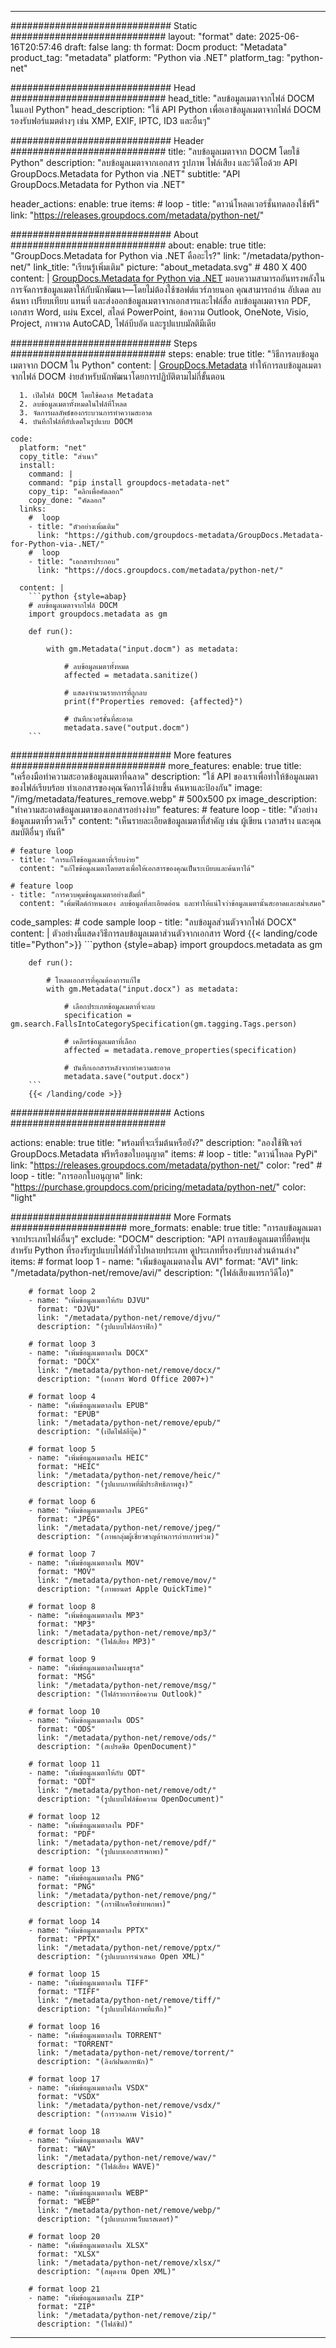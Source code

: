 


---
############################# Static ############################
layout: "format"
date:  2025-06-16T20:57:46
draft: false
lang: th
format: Docm
product: "Metadata"
product_tag: "metadata"
platform: "Python via .NET"
platform_tag: "python-net"

############################# Head ############################
head_title: "ลบข้อมูลเมตาจากไฟล์ DOCM ในแอป Python"
head_description: "ใช้ API Python เพื่อเอาข้อมูลเมตาจากไฟล์ DOCM รองรับฟอร์แมตต่างๆ เช่น XMP, EXIF, IPTC, ID3 และอื่นๆ"

############################# Header ############################
title: "ลบข้อมูลเมตาจาก DOCM โดยใช้ Python" 
description: "ลบข้อมูลเมตาจากเอกสาร รูปภาพ ไฟล์เสียง และวิดีโอด้วย API GroupDocs.Metadata for Python via .NET"
subtitle: "API GroupDocs.Metadata for Python via .NET" 

header_actions:
  enable: true
  items:
    #  loop
    - title: "ดาวน์โหลดเวอร์ชั่นทดลองใช้ฟรี"
      link: "https://releases.groupdocs.com/metadata/python-net/"
      
############################# About ############################
about:
    enable: true
    title: "GroupDocs.Metadata for Python via .NET คืออะไร?"
    link: "/metadata/python-net/"
    link_title: "เรียนรู้เพิ่มเติม"
    picture: "about_metadata.svg" # 480 X 400
    content: |
       [GroupDocs.Metadata for Python via .NET](/metadata/python-net/) มอบความสามารถอันทรงพลังในการจัดการข้อมูลเมตาให้กับนักพัฒนา—โดยไม่ต้องใช้ซอฟต์แวร์ภายนอก คุณสามารถอ่าน อัปเดต ลบ ค้นหา เปรียบเทียบ แทนที่ และส่งออกข้อมูลเมตาจากเอกสารและไฟล์สื่อ ลบข้อมูลเมตาจาก PDF, เอกสาร Word, แผ่น Excel, สไลด์ PowerPoint, ข้อความ Outlook, OneNote, Visio, Project, ภาพวาด AutoCAD, ไฟล์บีบอัด และรูปแบบมัลติมีเดีย

############################# Steps ############################
steps:
    enable: true
    title: "วิธีการลบข้อมูลเมตาจาก DOCM ใน Python"
    content: |
      [GroupDocs.Metadata](https://products.groupdocs.com/metadata/python-net/) ทำให้การลบข้อมูลเมตาจากไฟล์ DOCM ง่ายสำหรับนักพัฒนาโดยการปฏิบัติตามไม่กี่ขั้นตอน
      
      1. เปิดไฟล์ DOCM โดยใช้คลาส Metadata
      2. ลบข้อมูลเมตาทั้งหมดในไฟล์ที่โหลด
      3. จัดการผลลัพธ์ของกระบวนการทำความสะอาด
      4. บันทึกไฟล์ที่อัปเดตในรูปแบบ DOCM
   
    code:
      platform: "net"
      copy_title: "สำเนา"
      install:
        command: |
        command: "pip install groupdocs-metadata-net"
        copy_tip: "คลิกเพื่อคัดลอก"
        copy_done: "คัดลอก"
      links:
        #  loop
        - title: "ตัวอย่างเพิ่มเติม"
          link: "https://github.com/groupdocs-metadata/GroupDocs.Metadata-for-Python-via-.NET/"
        #  loop
        - title: "เอกสารประกอบ"
          link: "https://docs.groupdocs.com/metadata/python-net/"
          
      content: |
        ```python {style=abap}
        # ลบข้อมูลเมตาจากไฟล์ DOCM
        import groupdocs.metadata as gm

        def run():
            
            with gm.Metadata("input.docm") as metadata:

                # ลบข้อมูลเมตาทั้งหมด
                affected = metadata.sanitize()

                # แสดงจำนวนรายการที่ถูกลบ
                print(f"Properties removed: {affected}")

                # บันทึกเวอร์ชั่นที่สะอาด
                metadata.save("output.docm")
        ```  

############################# More features ############################
more_features:
  enable: true
  title: "เครื่องมือทำความสะอาดข้อมูลเมตาที่ฉลาด"
  description: "ใช้ API ของเราเพื่อทำให้ข้อมูลเมตาของไฟล์เรียบร้อย ทำเอกสารของคุณจัดการได้ง่ายขึ้น ค้นหาและป้องกัน"
  image: "/img/metadata/features_remove.webp" # 500x500 px
  image_description: "ทำความสะอาดข้อมูลเมตาของเอกสารอย่างง่าย"
  features:
    # feature loop
    - title: "ตัวอย่างข้อมูลเมตาที่รวดเร็ว"
      content: "เห็นรายละเอียดข้อมูลเมตาที่สำคัญ เช่น ผู้เขียน เวลาสร้าง และคุณสมบัติอื่นๆ ทันที"

    # feature loop
    - title: "การแก้ไขข้อมูลเมตาที่เรียบง่าย"
      content: "แก้ไขข้อมูลเมตาโดยตรงเพื่อให้เอกสารของคุณเป็นระเบียบและค้นหาได้"

    # feature loop
    - title: "การควบคุมข้อมูลเมตาอย่างเต็มที่"
      content: "เพิ่มฟิลด์กำหนดเอง ลบข้อมูลที่ละเอียดอ่อน และทำให้แน่ใจว่าข้อมูลเมตานั้นสะอาดและสม่ำเสมอ"
      
  code_samples:
    # code sample loop
    - title: "ลบข้อมูลส่วนตัวจากไฟล์ DOCX"
      content: |
        ตัวอย่างนี้แสดงวิธีการลบข้อมูลเมตาส่วนตัวจากเอกสาร Word
        {{< landing/code title="Python">}}
        ```python {style=abap}
        import groupdocs.metadata as gm

        def run():

            # โหลดเอกสารที่คุณต้องการแก้ไข
            with gm.Metadata("input.docx") as metadata:

                # เลือกประเภทข้อมูลเมตาที่จะลบ
                specification = gm.search.FallsIntoCategorySpecification(gm.tagging.Tags.person)

                # เคลียร์ข้อมูลเมตาที่เลือก
                affected = metadata.remove_properties(specification)

                # บันทึกเอกสารหลังจากทำความสะอาด
                metadata.save("output.docx")
        ```
        {{< /landing/code >}}


############################# Actions ############################

actions:
  enable: true
  title: "พร้อมที่จะเริ่มต้นหรือยัง?"
  description: "ลองใช้ฟีเจอร์ GroupDocs.Metadata ฟรีหรือขอใบอนุญาต"
  items:
    #  loop
    - title: "ดาวน์โหลด PyPi"
      link: "https://releases.groupdocs.com/metadata/python-net/"
      color: "red"
        #  loop
    - title: "การออกใบอนุญาต"
      link: "https://purchase.groupdocs.com/pricing/metadata/python-net/"
      color: "light"


############################# More Formats #####################
more_formats:
    enable: true
    title: "การลบข้อมูลเมตาจากประเภทไฟล์อื่นๆ"
    exclude: "DOCM"
    description: "API การลบข้อมูลเมตาที่ยืดหยุ่นสำหรับ Python ที่รองรับรูปแบบไฟล์ทั่วไปหลายประเภท ดูประเภทที่รองรับบางส่วนด้านล่าง"
    items: 
        # format loop 1
        - name: "เพิ่มข้อมูลเมตาลงใน AVI"
          format: "AVI"
          link: "/metadata/python-net/remove/avi/"
          description: "(ไฟล์เสียงแทรกวิดีโอ)"
          
        # format loop 2
        - name: "เพิ่มข้อมูลเมตาให้กับ DJVU"
          format: "DJVU"
          link: "/metadata/python-net/remove/djvu/"
          description: "(รูปแบบไฟล์กราฟิก)"
          
        # format loop 3
        - name: "เพิ่มข้อมูลเมตาลงใน DOCX"
          format: "DOCX"
          link: "/metadata/python-net/remove/docx/"
          description: "(เอกสาร Word Office 2007+)"
          
        # format loop 4
        - name: "เพิ่มข้อมูลเมตาลงใน EPUB"
          format: "EPUB"
          link: "/metadata/python-net/remove/epub/"
          description: "(เปิดไฟล์อีบุ๊ค)"
          
        # format loop 5
        - name: "เพิ่มข้อมูลเมตาลงใน HEIC"
          format: "HEIC"
          link: "/metadata/python-net/remove/heic/"
          description: "(รูปแบบภาพที่มีประสิทธิภาพสูง)"
          
        # format loop 6
        - name: "เพิ่มข้อมูลเมตาลงใน JPEG"
          format: "JPEG"
          link: "/metadata/python-net/remove/jpeg/"
          description: "(ภาพกลุ่มผู้เชี่ยวชาญด้านการถ่ายภาพร่วม)"
          
        # format loop 7
        - name: "เพิ่มข้อมูลเมตาลงใน MOV"
          format: "MOV"
          link: "/metadata/python-net/remove/mov/"
          description: "(ภาพยนตร์ Apple QuickTime)"
          
        # format loop 8
        - name: "เพิ่มข้อมูลเมตาลงใน MP3"
          format: "MP3"
          link: "/metadata/python-net/remove/mp3/"
          description: "(ไฟล์เสียง MP3)"
          
        # format loop 9
        - name: "เพิ่มข้อมูลเมตาลงในผงชูรส"
          format: "MSG"
          link: "/metadata/python-net/remove/msg/"
          description: "(ไฟล์รายการข้อความ Outlook)"
          
        # format loop 10
        - name: "เพิ่มข้อมูลเมตาลงใน ODS"
          format: "ODS"
          link: "/metadata/python-net/remove/ods/"
          description: "(สเปรดชีต OpenDocument)"
          
        # format loop 11
        - name: "เพิ่มข้อมูลเมตาให้กับ ODT"
          format: "ODT"
          link: "/metadata/python-net/remove/odt/"
          description: "(รูปแบบไฟล์ข้อความ OpenDocument)"
          
        # format loop 12
        - name: "เพิ่มข้อมูลเมตาลงใน PDF"
          format: "PDF"
          link: "/metadata/python-net/remove/pdf/"
          description: "(รูปแบบเอกสารพกพา)"
          
        # format loop 13
        - name: "เพิ่มข้อมูลเมตาลงใน PNG"
          format: "PNG"
          link: "/metadata/python-net/remove/png/"
          description: "(กราฟิกเครือข่ายพกพา)"
          
        # format loop 14
        - name: "เพิ่มข้อมูลเมตาลงใน PPTX"
          format: "PPTX"
          link: "/metadata/python-net/remove/pptx/"
          description: "(รูปแบบการนำเสนอ Open XML)"
          
        # format loop 15
        - name: "เพิ่มข้อมูลเมตาลงใน TIFF"
          format: "TIFF"
          link: "/metadata/python-net/remove/tiff/"
          description: "(รูปแบบไฟล์ภาพที่แท็ก)"
          
        # format loop 16
        - name: "เพิ่มข้อมูลเมตาลงใน TORRENT"
          format: "TORRENT"
          link: "/metadata/python-net/remove/torrent/"
          description: "(ลิงก์ฝนตกหนัก)"
          
        # format loop 17
        - name: "เพิ่มข้อมูลเมตาลงใน VSDX"
          format: "VSDX"
          link: "/metadata/python-net/remove/vsdx/"
          description: "(การวาดภาพ Visio)"
          
        # format loop 18
        - name: "เพิ่มข้อมูลเมตาลงใน WAV"
          format: "WAV"
          link: "/metadata/python-net/remove/wav/"
          description: "(ไฟล์เสียง WAVE)"
          
        # format loop 19
        - name: "เพิ่มข้อมูลเมตาลงใน WEBP"
          format: "WEBP"
          link: "/metadata/python-net/remove/webp/"
          description: "(รูปแบบภาพเว็บแรสเตอร์)"
          
        # format loop 20
        - name: "เพิ่มข้อมูลเมตาลงใน XLSX"
          format: "XLSX"
          link: "/metadata/python-net/remove/xlsx/"
          description: "(สมุดงาน Open XML)"
          
        # format loop 21
        - name: "เพิ่มข้อมูลเมตาลงใน ZIP"
          format: "ZIP"
          link: "/metadata/python-net/remove/zip/"
          description: "(ไฟล์ซิป)"
          

---
